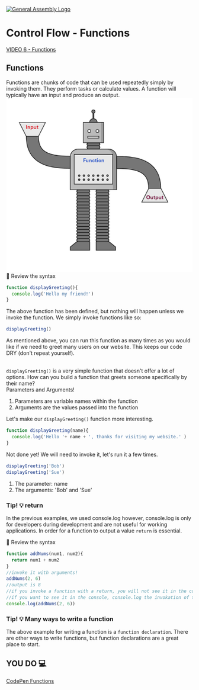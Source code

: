 [![General Assembly Logo](https://camo.githubusercontent.com/1a91b05b8f4d44b5bbfb83abac2b0996d8e26c92/687474703a2f2f692e696d6775722e636f6d2f6b6538555354712e706e67)](https://generalassemb.ly)
# Control Flow - Functions

[VIDEO 6 - Functions]()<br>

## Functions
Functions are chunks of code that can be used repeatedly simply by invoking them. They perform tasks or calculate values. A function will typically have an input and produce an output. 
![functions](../assets/functions.png)
:mag_right: Review the syntax <br>

```js
function displayGreeting(){
  console.log('Hello my friend!')
}
```
The above function has been defined, but nothing will happen unless we invoke the function. We simply invoke functions like so:
```js
displayGreeting()
```
As mentioned above, you can run this function as many times as you would like if we need to greet many users on our website. This keeps our code DRY (don't repeat yourself).<br><br>

`displayGreeting()` is a very simple function that doesn't offer a lot of options. How can you build a function that greets someone specifically by their name?<br>
Parameters and Arguments!
1. Parameters are variable names within the function
2. Arguments are the values passed into the function

Let's make our `displayGreeting()` function more interesting.
```js
function displayGreeting(name){
  console.log('Hello '+ name + ', thanks for visiting my website.' )
}
```
Not done yet! We will need to invoke it, let's run it a few times.
```js
displayGreeting('Bob')
displayGreeting('Sue')
```
1. The parameter: name
2. The arguments: 'Bob' and 'Sue'


### Tip! :bulb: return

In the previous examples, we used console.log however, console.log is only for developers during development and are not useful for working applications. In order for a function to output a value `return` is essential.<br>

:mag_right: Review the syntax <br>

```js
function addNums(num1, num2){
  return num1 + num2
}
//invoke it with arguments!
addNums(2, 6)
//output is 8
//if you invoke a function with a return, you will not see it in the console even though it is still working. 
//if you want to see it in the console, console.log the invokation of the function
console.log(addNums(2, 6))
```

### Tip! :bulb: Many ways to write a function
The above example for writing a function is a `function declaration`. There are other ways to write functions, but function declarations are a great place to start. 

## YOU DO :computer:

[CodePen Functions](https://codepen.io/Katie22/pen/abPdEOv)